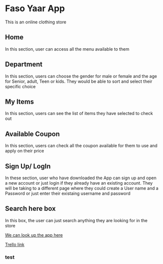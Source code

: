 # Faso Yaar App

This is an online clothing store

## Home

In this section, user can access all the menu available to them

## Department

In this section, users can choose the gender for male or female and the age for Senior, adult, Teen or kids. They would be able to sort and select their specific choice

## My Items

In this section, users can see the list of items they have selected to check out 

## Available Coupon

In this section, users can check all the coupon available for them to use and apply on their price

## Sign Up/ LogIn

In these section, user who have downloaded the App can sign up and open a new account or just login if they already have an existing account. They will be taking to a different page where they could create a User name and a Password or just enter their existaing username and password

## Search here box

In this box, the user can just search anything they are looking for in the store

[We can look up the app here](https://github.com/sompagnimdi/Faso-yaar-app.git)

[Trello link](https://trello.com/b/XMehLtkv/faso-yaar-app)

### test



